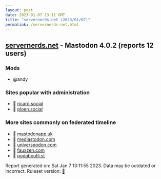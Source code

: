 ```yaml
---
layout: post
date: 2023-01-07 13:11 GMT
title: "servernerds.net (2023/01/07)"
permalink: /servernerds-net.html
---
```



## [servernerds.net](https://servernerds.net) - Mastodon 4.0.2 (reports 12 users)

### Mods
 * @andy

### Sites popular with administration

* 🐘 [ricard.social](/ricard-social.html)
* 🐘 [ploen.social](/ploen-social.html)

### More sites commonly on federated timeline

* 🐘 [mastodonapp.uk](/mastodonapp-uk.html)
* 🐘 [mediastodon.com](/mediastodon-com.html)
* 🐘 [universeodon.com](/universeodon-com.html)
* 🐘 [fauxzen.com](/fauxzen-com.html)
* 🐘 [podaboutli.st](/podaboutli-st.html)

Report generated on: Sat Jan  7 13:11:55 2023. Data may be outdated or incorrect.
Ruleset version: [🏀](/version-basketball)
